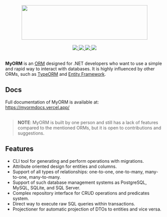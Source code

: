 <div align="center">
  <a href="http://typeorm.io/">
    <img src="https://i.imgur.com/Qh5kczB.png" width="400" height="110">
  </a>
  <br>
  <br>
  <div align="center">
    <a href="https://www.nuget.org/packages/MyORM.Core/">
         <img src="https://img.shields.io/badge/MyORM.Core-1.0.0-blue?color=%2300A76E">
    </a>
    <a href="https://www.nuget.org/packages/MyORM.CLI/">
         <img src="https://img.shields.io/badge/MyORM.CLI-1.1.0-blue?color=%2300A76E">
    </a>
    <a href="https://www.nuget.org/packages/MyORM.Querying/">
         <img src="https://img.shields.io/badge/MyORM.Querying-1.0.1-blue?color=%2300A76E">
    </a>
    <a href="https://www.nuget.org/packages/MyORM.Projectioner/">
         <img src="https://img.shields.io/badge/MyORM.Projectioner-1.0.0-blue?color=%2300A76E">
    </a>
</div>
</div>

<br>

**MyORM** is an [ORM](https://en.wikipedia.org/wiki/Object%E2%80%93relational_mapping) designed for .NET developers who want to use a simple and rapid way to interact with databases. It is highly influenced by other ORMs, such as [TypeORM](https://typeorm.io/) and [Entity Framework](https://www.entityframeworktutorial.net/entityframework6/what-is-entityframework.aspx).

## Docs

Full documentation of MyORM is available at:
https://myormdocs.vercel.app/
<br><br>

>**NOTE**: MyORM is built by one person and still has a lack of features compared to the mentioned ORMs, but it is open to contributions and suggestions.

## Features
-   CLI tool for generating and perform operations with migrations.
-   Attribute oriented design for entities and columns.
-   Support of all types of relationships: one-to-one, one-to-many, many-to-one, many-to-many.
-   Support of such database management systems as PostgreSQL, MySQL, SQLite, and SQL Server.
-   Complex repository interface for CRUD operations and predicates system.
-   Direct way to execute raw SQL queries within transactions.
-   Projectioner for automatic projection of DTOs to entities and vice versa.
